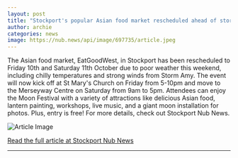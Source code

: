 ```yaml
---
layout: post
title: "Stockport's popular Asian food market rescheduled ahead of stormy weekend"
author: archie
categories: news
image: https://nub.news/api/image/697735/article.jpeg
---
```

The Asian food market, EatGoodWest, in Stockport has been rescheduled to Friday 10th and Saturday 11th October due to poor weather this weekend, including chilly temperatures and strong winds from Storm Amy. The event will now kick off at St Mary's Church on Friday from 5-10pm and move to the Merseyway Centre on Saturday from 9am to 5pm. Attendees can enjoy the Moon Festival with a variety of attractions like delicious Asian food, lantern painting, workshops, live music, and a giant moon installation for photos. Plus, entry is free! For more details, check out Stockport Nub News.

![Article Image](https://nub.news/api/image/697735/article.jpeg)

[Read the full article at Stockport Nub News](https://stockport.nub.news/news/local-news/stockports-popular-asian-food-market-rescheduled-ahead-of-stormy-weekend-274144)

---

